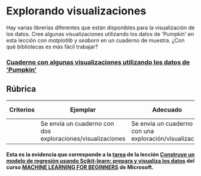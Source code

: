 # Explorando visualizaciones

Hay varias librerías diferentes que están disponibles para la visualización de los datos. Cree algunas visualizaciones utilizando los datos de 'Pumpkin' en esta lección con _matplotlib_ y _seaborn_ en un cuaderno de muestra. ¿Con qué bibliotecas es más fácil trabajar?

<h3><a href="./asignament.ipynb">Cuaderno con algunas visualizaciones utilizando los datos de 'Pumpkin'</a></h3>

## Rúbrica

| Criterios | Ejemplar | Adecuado | Necesita mejorar |
| -------- | --------- | -------- | ----------------- |
|          | Se envía un cuaderno con dos exploraciones/visualizaciones         |   Se envía un cuaderno con una exploración/visualización       |  No se envía un cuaderno                 |


#### Esta es la evidencia que corresponde a la <a href="https://github.com/microsoft/ML-For-Beginners/blob/main/2-Regression/2-Data/translations/assignment.es.md">tarea</a> de la lección <a href="https://github.com/microsoft/ML-For-Beginners/blob/main/2-Regression/2-Data/translations/README.es.md">Construye un modelo de regresión usando Scikit-learn: prepara y visualiza los datos</a> del curso <a href="https://github.com/microsoft/ML-For-Beginners/tree/main"> MACHINE LEARNING FOR BEGINNERS</a> de Microsoft.